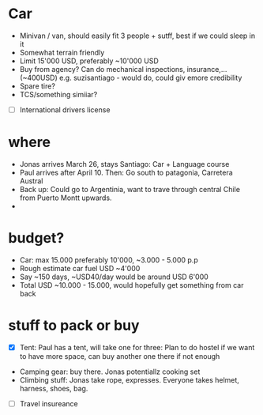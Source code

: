 # Car
  -  Minivan / van, should easily fit 3 people + sutff, best if we could sleep in it
  -  Somewhat terrain friendly
  -  Limit 15'000 USD, preferably ~10'000 USD
  -  Buy from agency? Can do mechanical inspections, insurance,... (~400USD) e.g. suzisantiago - would do, could giv emore credibility
  -  Spare tire?
  -  TCS/something simiiar?
  - [ ] International drivers license
# where
- Jonas arrives March 26, stays Santiago: Car + Language course
- Paul arrives after April 10. Then: Go south to patagonia, Carretera Austral
- Back up: Could go  to Argentinia, want to trave through central Chile from Puerto Montt upwards.
- 
# budget?
- Car: max 15.000 preferably 10'000, ~3.000 - 5.000 p.p
- Rough estimate car fuel USD ~4'000
- Say ~150 days, ~USD40/day would be around USD 6'000
- Total USD ~10.000 - 15.000, would hopefully get something from car back
# stuff to pack or buy
 - [x] Tent: Paul has a tent, will take one for three: Plan to do hostel if we want to have more space, can buy another one there if not enough
 - Camping gear: buy there. Jonas potentiallz cooking set
 - Climbing stuff: Jonas take rope, expresses. Everyone takes helmet, harness, shoes, bag.
 - [ ] Travel insureance
